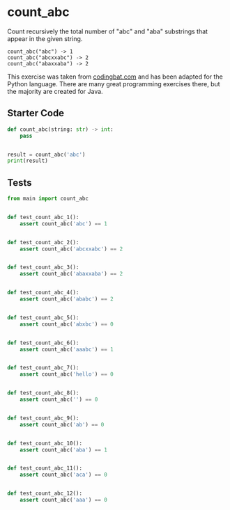 # count_abc





Count recursively the total number of "abc" and "aba" substrings that appear in the given string.

```
count_abc("abc") -> 1
count_abc("abcxxabc") -> 2
count_abc("abaxxaba") -> 2
```

This exercise was taken from [codingbat.com](https://codingbat.com/prob/p161124) and has been adapted for the Python language. There are many great programming exercises there, but the majority are created for Java.

## Starter Code
```python
def count_abc(string: str) -> int:
    pass


result = count_abc('abc')
print(result)
```

## Tests
```python
from main import count_abc


def test_count_abc_1():
    assert count_abc('abc') == 1


def test_count_abc_2():
    assert count_abc('abcxxabc') == 2


def test_count_abc_3():
    assert count_abc('abaxxaba') == 2


def test_count_abc_4():
    assert count_abc('ababc') == 2


def test_count_abc_5():
    assert count_abc('abxbc') == 0


def test_count_abc_6():
    assert count_abc('aaabc') == 1


def test_count_abc_7():
    assert count_abc('hello') == 0


def test_count_abc_8():
    assert count_abc('') == 0


def test_count_abc_9():
    assert count_abc('ab') == 0


def test_count_abc_10():
    assert count_abc('aba') == 1


def test_count_abc_11():
    assert count_abc('aca') == 0


def test_count_abc_12():
    assert count_abc('aaa') == 0
```
